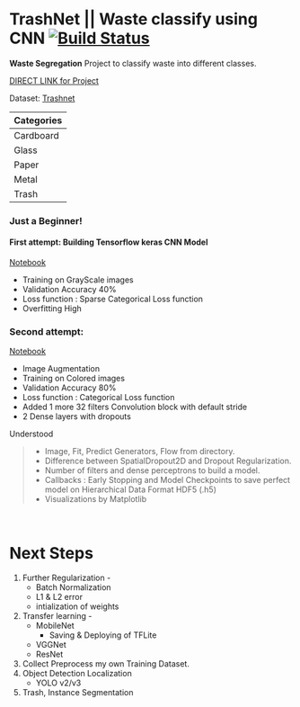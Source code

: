 # TrashNet || Waste classify using CNN  [![Build Status](https://travis-ci.org/vasantvohra/TrashNet.svg?branch=master)](https://travis-ci.org/vasantvohra/TrashNet/)
**Waste Segregation** Project to classify waste into different classes. <br>


[DIRECT LINK for Project](https://trashnet.herokuapp.com)

Dataset: [Trashnet](https://github.com/garythung/trashnet)

| Categories|        
|---------|
|Cardboard|
|Glass|
|Paper|
|Metal|
|Trash|

### Just a Beginner!

#### First attempt: Building Tensorflow keras CNN Model
[Notebook](https://github.com/AMEERAZAM08/wasteclassification/blob/master/Notebooks/Trashnet%20CNN%2040%25.ipynb)

- Training on GrayScale images
- Validation Accuracy 40%
- Loss function : Sparse Categorical Loss function
- Overfitting High

### Second attempt:
[Notebook](https://github.com/AMEERAZAM08/wasteclassification/blob/master/Notebooks/Trashnet%20CNN%2080%25.ipynb)

- Image Augmentation
- Training on Colored images
- Validation Accuracy 80%
- Loss function : Categorical Loss function
- Added 1 more 32 filters Convolution block with default stride
- 2 Dense layers with dropouts

Understood
> - Image, Fit, Predict  Generators, Flow from directory.
>  - Difference between SpatialDropout2D and Dropout Regularization.
>   - Number of filters and dense perceptrons to build a model.
>  - Callbacks : Early Stopping and Model Checkpoints to save perfect model on Hierarchical Data Format HDF5 (.h5)  
>  - Visualizations by Matplotlib



<br>


# Next Steps
1. Further Regularization -
	- Batch Normalization
	-  L1 & L2 error
	- intialization of weights
2. Transfer learning -
	- MobileNet
		- Saving & Deploying of TFLite
	- VGGNet
	- ResNet
3. Collect Preprocess my own Training Dataset.
4. Object Detection Localization
	- YOLO v2/v3
5. Trash, Instance Segmentation
